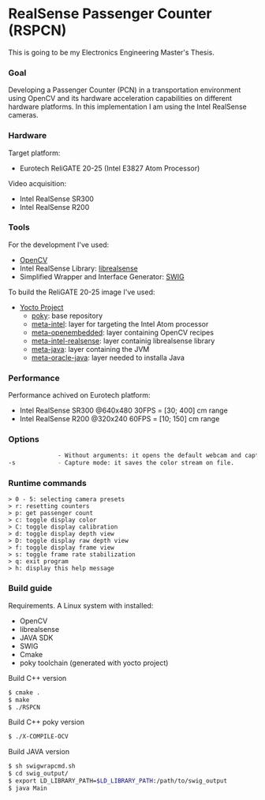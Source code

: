 # RealSense Passenger Counter (RSPCN)
This is going to be my Electronics Engineering Master's Thesis.

### Goal
Developing a Passenger Counter (PCN) in a transportation environment using OpenCV and its hardware acceleration capabilities on different hardware platforms. In this implementation I am using the Intel RealSense cameras.

### Hardware
Target platform: 
* Eurotech ReliGATE 20-25 (Intel E3827 Atom Processor)

Video acquisition:
* Intel RealSense SR300
* Intel RealSense R200

### Tools
For the development I've used:
* [OpenCV](http://opencv.org/)
* Intel RealSense Library: [librealsense](https://github.com/IntelRealSense/librealsense)
* Simplified Wrapper and Interface Generator: [SWIG](http://www.swig.org/)

To build the ReliGATE 20-25 image I've used:
* [Yocto Project](https://www.yoctoproject.org/)
    * [poky](http://git.yoctoproject.org/cgit.cgi/poky): base repository
    * [meta-intel](http://git.yoctoproject.org/cgit.cgi/meta-intel): layer for targeting the Intel Atom processor
    * [meta-openembedded](https://github.com/openembedded/meta-openembedded): layer containing OpenCV recipes
    * [meta-intel-realsense](https://github.com/IntelRealSense/meta-intel-realsense.git): layer containig librealsense library
    * [meta-java](http://git.yoctoproject.org/cgit/cgit.cgi/meta-java): layer containing the JVM 
    * [meta-oracle-java](http://git.yoctoproject.org/cgit/cgit.cgi/meta-oracle-java): layer needed to installa Java

### Performance
Performance achived on Eurotech platform:
* Intel RealSense SR300 @640x480 30FPS = [30; 400] cm range
* Intel RealSense R200  @320x240 60FPS = [10; 150] cm range

### Options
```sh
              - Without arguments: it opens the default webcam and captures the input stream.
-s            - Capture mode: it saves the color stream on file.
```

### Runtime commands
```
> 0 - 5: selecting camera presets
> r: resetting counters
> p: get passenger count
> c: toggle display color
> C: toggle display calibration
> d: toggle display depth view
> D: toggle display raw depth view
> f: toggle display frame view
> s: toggle frame rate stabilization
> q: exit program
> h: display this help message
```

### Build guide
Requirements. A Linux system with installed:
* OpenCV 
* librealsense
* JAVA SDK
* SWIG
* Cmake
* poky toolchain (generated with yocto project)


Build C++ version
```sh
$ cmake .
$ make
$ ./RSPCN
```

Build C++ poky version
```sh
$ ./X-COMPILE-OCV
```

Build JAVA version
```sh
$ sh swigwrapcmd.sh
$ cd swig_output/
$ export LD_LIBRARY_PATH=$LD_LIBRARY_PATH:/path/to/swig_output
$ java Main
```


